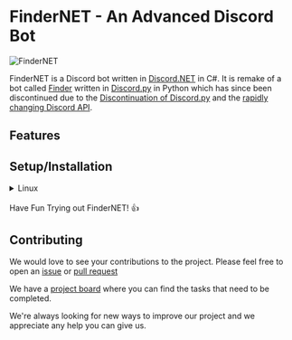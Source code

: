 # FinderNET - An Advanced Discord Bot
![FinderNET](https://cdn.discordapp.com/avatars/939922948163244082/fefad3b436fb40787c958f9230a5f792.png)

FinderNET is a Discord bot written in [Discord.NET](https://github.com/discord-net/Discord.Net) in C#. It is remake of a bot called [Finder](https://github.com/FinderDiscord/Finder) written in [Discord.py](https://github.com/Rapptz/discord.py) in Python which has since been discontinued due to the [Discontinuation of Discord.py](https://gist.github.com/Rapptz/4a2f62751b9600a31a0d3c78100287f1) and the [rapidly changing Discord API](https://github.com/discord/discord-api-docs).

## Features


## Setup/Installation
</details>
<details>
<summary>Linux</summary>
<br>

**To start you need to install Dotnet 6.0.0 or higher.**

Install DotNet - [Installing Dotnet on Linux](https://docs.microsoft.com/en-us/dotnet/core/install/linux)

Install PostgreSQL - [Installing PostgreSQL on Linux](https://www.postgresql.org/download/linux/)

### Postgresql Setup

You can start the postgresql service and create the database.

```bash
$ systemctl start postgresql
or 
$ service postgresql start
```

Then create the database.
```bash
$ sudo -u postgres createdb finder
```

Then create the user.
```bash
$ sudo -u postgres createuser finder
```

Acces the postgres Shell
```bash
$ sudo -u postgres psql
```
Provide the privileges to the postgres user
```bash
$ alter user finder with encrypted password 'enter a password here';
$ grant all privileges on database finder to finder;
$ exit;
```

**You need to clone this repository.**

```bash
$ git clone https://github.com/FinderDiscord/FinderNET.git
$ cd FinderNET/FinderNET
```

### Making a Configuration

Make a `appsettings.json` file in the `FinderNET` folder, and input
```json
{
    "token": "your bot token here",
    "ConnectionStrings": {
        "DefaultConnection": "Server=localhost;Database=finder;Username=finder;Password=enter your password here"
    }
}
```
    
### Run Migrations
```bash
$ dotnet tool install --global dotnet-ef
$ dotnet ef migrations add Installation
$ dotnet ef database update
```

### Finally run the bot.
```bash
$ dotnet restore
$ dotnet run
```



</details>
<br>
Have Fun Trying out FinderNET! 👍

## Contributing
We would love to see your contributions to the project. Please feel free to open an [issue](https://github.com/FinderDiscord/FinderNET/issues) or [pull request](https://github.com/FinderDiscord/FinderNET/pulls)

We have a [project board](https://github.com/orgs/FinderDiscord/projects/1) where you can find the tasks that need to be completed.

We're always looking for new ways to improve our project and we appreciate any help you can give us.
